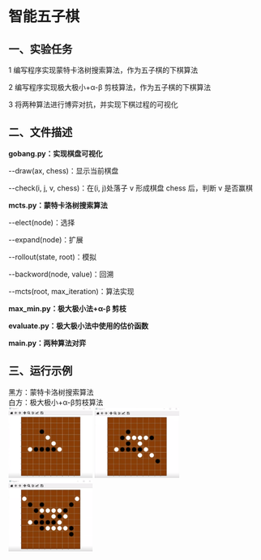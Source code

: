# <a name="_toc30313"></a><a name="_toc18589"></a>**智能五子棋**

## <a name="_toc23612"></a><a name="_toc28316"></a>**一、实验任务**

1 编写程序实现蒙特卡洛树搜索算法，作为五子棋的下棋算法

2 编写程序实现极大极小+α-β 剪枝算法，作为五子棋的下棋算法

3 将两种算法进行博弈对抗，并实现下棋过程的可视化

## <a name="_toc2271"></a>**二、文件描述**

**gobang.py：实现棋盘可视化**

--draw(ax, chess)：显示当前棋盘

--check(i, j, v, chess)：在(i, j)处落子 v 形成棋盘 chess 后，判断 v 是否赢棋

**mcts.py：蒙特卡洛树搜索算法**

--elect(node)：选择

--expand(node)：扩展

--rollout(state, root)：模拟

--backword(node, value)：回溯

--mcts(root, max_iteration)：算法实现

**max_min.py：极大极小法+α-β 剪枝**

**evaluate.py：极大极小法中使用的估价函数**

**main.py：两种算法对弈**

## <a name="_toc25648"></a>**三、运行示例** 
黑方：蒙特卡洛树搜索算法    
白方：极大极小+α-β剪枝算法   
<img src='https://github.com/yuliang555/gobang/blob/master/images/%E5%9B%BE%E7%89%878-1.png' width=33%>
<img src='https://github.com/yuliang555/gobang/blob/master/images/%E5%9B%BE%E7%89%878-2.png' width=33%>
<img src='https://github.com/yuliang555/gobang/blob/master/images/%E5%9B%BE%E7%89%878-3.png' width=33%>

